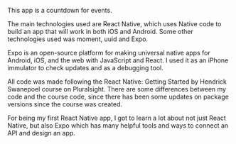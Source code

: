 This app is a countdown for events.

The main technologies used are React Native, which uses Native code to build an app that will work in both iOS and Android. Some other technologies used was moment, uuid and Expo.

Expo is an open-source platform for making universal native apps for Android, iOS, and the web with JavaScript and React. I used it as an iPhone immulator to check updates and as a debugging tool.


All code was made following the React Native: Getting Started by Hendrick Swanepoel course on Pluralsight. There are some differences between my code and the course code, since there has been some updates on package versions since the course was created.

For being my first React Native app, I got to learn a lot about not just React Native, but also Expo which has many helpful tools and ways to connect an API and design an app.
